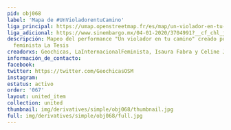 ```yaml
---
pid: obj068
label: 'Mapa de #UnVioladorentuCamino'
liga_principal: https://umap.openstreetmap.fr/es/map/un-violador-en-tu-camino-2019_394247#4/34.41/-91.58
liga_adicional: https://www.sinembargo.mx/04-01-2020/3704991?__cf_chl_jschl_tk__=3974b90b63406f616ecb0a2aea4e86dba9d1ca79-1581455587-0-AWnqt_wf1IjzyazYE0Wndz5oIuFdYrOndG3hI-cg6iIRXniJf9eZ3t_YaYyeW1cLrFflRVMsN_7Nn64pRPHVkF9Dz6nIlZ7aC9wHTjiRGaNBQlwXXuYdxHzfSJcJVVJE4o6UBOG4B8APU1B0PtBd7rBlh8qxGIgabKBsreomJWnuK0CT2JgwCzbOZ_3o8EbuV0NPVQ7JOtEVO7qtX3wiSGDCzD7rW5_utPf5TKdA88-lkOioUegVlXTpAturFh_i6smycY11Ivru6aPHkVUHFhpZ25NtttVrYOwNxq4UZS7U
descripción: Mapeo del performance "Un violador en tu camino" creado por el colectivo
  feminista La Tesis
creadorxs: Geochicas, LaInternacionalFeminista, Isaura Fabra y Celine Jacquin
información_de_contacto: 
facebook: 
twitter: https://twitter.com/GeochicasOSM
instagram: 
estatus: activo
order: '067'
layout: united_item
collection: united
thumbnail: img/derivatives/simple/obj068/thumbnail.jpg
full: img/derivatives/simple/obj068/full.jpg
---
```

